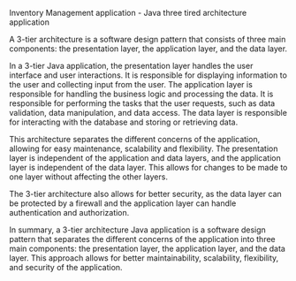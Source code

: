 Inventory Management application - Java three tired architecture application

A 3-tier architecture is a software design pattern that consists of three main components: the presentation layer, the application layer, and the data layer.

In a 3-tier Java application, the presentation layer handles the user interface and user interactions. It is responsible for displaying information to the user and collecting input from the user. The application layer is responsible for handling the business logic and processing the data. It is responsible for performing the tasks that the user requests, such as data validation, data manipulation, and data access. The data layer is responsible for interacting with the database and storing or retrieving data.

This architecture separates the different concerns of the application, allowing for easy maintenance, scalability and flexibility. The presentation layer is independent of the application and data layers, and the application layer is independent of the data layer. This allows for changes to be made to one layer without affecting the other layers.

The 3-tier architecture also allows for better security, as the data layer can be protected by a firewall and the application layer can handle authentication and authorization.

In summary, a 3-tier architecture Java application is a software design pattern that separates the different concerns of the application into three main components: the presentation layer, the application layer, and the data layer. This approach allows for better maintainability, scalability, flexibility, and security of the application.
